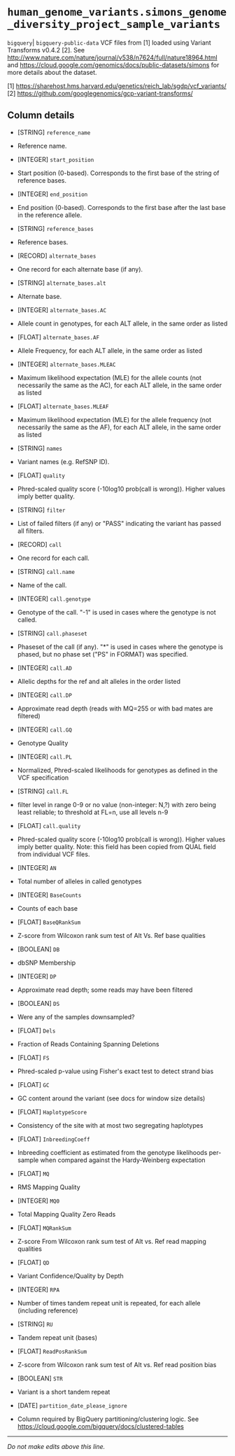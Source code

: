 # `human_genome_variants.simons_genome_diversity_project_sample_variants`
`bigquery`| `bigquery-public-data`
VCF files from [1] loaded using Variant Transforms v0.4.2 [2].
See http://www.nature.com/nature/journal/v538/n7624/full/nature18964.html and https://cloud.google.com/genomics/docs/public-datasets/simons for more details about the dataset.

[1] https://sharehost.hms.harvard.edu/genetics/reich_lab/sgdp/vcf_variants/
[2] https://github.com/googlegenomics/gcp-variant-transforms/

## Column details
* [STRING]    `reference_name`
 - Reference name.
* [INTEGER]   `start_position`
 - Start position (0-based). Corresponds to the first base of the string of reference bases.
* [INTEGER]   `end_position`
 - End position (0-based). Corresponds to the first base after the last base in the reference allele.
* [STRING]    `reference_bases`
 - Reference bases.
* [RECORD]    `alternate_bases`
 - One record for each alternate base (if any).
* [STRING]    `alternate_bases.alt`
 - Alternate base.
* [INTEGER]   `alternate_bases.AC`
 - Allele count in genotypes, for each ALT allele, in the same order as listed
* [FLOAT]     `alternate_bases.AF`
 - Allele Frequency, for each ALT allele, in the same order as listed
* [INTEGER]   `alternate_bases.MLEAC`
 - Maximum likelihood expectation (MLE) for the allele counts (not necessarily the same as the AC), for each ALT allele, in the same order as listed
* [FLOAT]     `alternate_bases.MLEAF`
 - Maximum likelihood expectation (MLE) for the allele frequency (not necessarily the same as the AF), for each ALT allele, in the same order as listed
* [STRING]    `names`
 - Variant names (e.g. RefSNP ID).
* [FLOAT]     `quality`
 - Phred-scaled quality score (-10log10 prob(call is wrong)). Higher values imply better quality.
* [STRING]    `filter`
 - List of failed filters (if any) or "PASS" indicating the variant has passed all filters.
* [RECORD]    `call`
 - One record for each call.
* [STRING]    `call.name`
 - Name of the call.
* [INTEGER]   `call.genotype`
 - Genotype of the call. "-1" is used in cases where the genotype is not called.
* [STRING]    `call.phaseset`
 - Phaseset of the call (if any). "*" is used in cases where the genotype is phased, but no phase set ("PS" in FORMAT) was specified.
* [INTEGER]   `call.AD`
 - Allelic depths for the ref and alt alleles in the order listed
* [INTEGER]   `call.DP`
 - Approximate read depth (reads with MQ=255 or with bad mates are filtered)
* [INTEGER]   `call.GQ`
 - Genotype Quality
* [INTEGER]   `call.PL`
 - Normalized, Phred-scaled likelihoods for genotypes as defined in the VCF specification
* [STRING]    `call.FL`
 - filter level in range 0-9 or no value (non-integer: N,?) with zero being least reliable; to threshold at FL=n, use all levels n-9
* [FLOAT]     `call.quality`
 - Phred-scaled quality score (-10log10 prob(call is wrong)). Higher values imply better quality.
Note: this field has been copied from QUAL field from individual VCF files.
* [INTEGER]   `AN`
 - Total number of alleles in called genotypes
* [INTEGER]   `BaseCounts`
 - Counts of each base
* [FLOAT]     `BaseQRankSum`
 - Z-score from Wilcoxon rank sum test of Alt Vs. Ref base qualities
* [BOOLEAN]   `DB`
 - dbSNP Membership
* [INTEGER]   `DP`
 - Approximate read depth; some reads may have been filtered
* [BOOLEAN]   `DS`
 - Were any of the samples downsampled?
* [FLOAT]     `Dels`
 - Fraction of Reads Containing Spanning Deletions
* [FLOAT]     `FS`
 - Phred-scaled p-value using Fisher's exact test to detect strand bias
* [FLOAT]     `GC`
 - GC content around the variant (see docs for window size details)
* [FLOAT]     `HaplotypeScore`
 - Consistency of the site with at most two segregating haplotypes
* [FLOAT]     `InbreedingCoeff`
 - Inbreeding coefficient as estimated from the genotype likelihoods per-sample when compared against the Hardy-Weinberg expectation
* [FLOAT]     `MQ`
 - RMS Mapping Quality
* [INTEGER]   `MQ0`
 - Total Mapping Quality Zero Reads
* [FLOAT]     `MQRankSum`
 - Z-score From Wilcoxon rank sum test of Alt vs. Ref read mapping qualities
* [FLOAT]     `QD`
 - Variant Confidence/Quality by Depth
* [INTEGER]   `RPA`
 - Number of times tandem repeat unit is repeated, for each allele (including reference)
* [STRING]    `RU`
 - Tandem repeat unit (bases)
* [FLOAT]     `ReadPosRankSum`
 - Z-score from Wilcoxon rank sum test of Alt vs. Ref read position bias
* [BOOLEAN]   `STR`
 - Variant is a short tandem repeat
* [DATE]      `partition_date_please_ignore`
 - Column required by BigQuery partitioning/clustering logic. See https://cloud.google.com/bigquery/docs/clustered-tables

-------------------------------------------------------------------------------
*Do not make edits above this line.*
